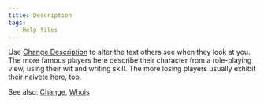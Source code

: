```yaml
---
title: Description
tags:
  - Help files
---
```

Use [Change Description](Change_Description "wikilink") to alter the
text others see when they look at you. The more famous players here
describe their character from a role-playing view, using their wit and
writing skill. The more losing players usually exhibit their naivete
here, too.

See also: [Change](Change "wikilink"), [Whois](Whois "wikilink")
